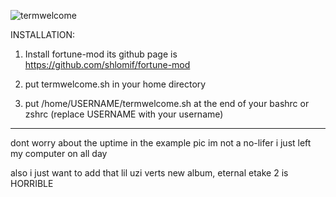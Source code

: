 ![termwelcome](https://github.com/user-attachments/assets/5f5ebd07-41e0-472b-8f19-902452f90b2a)

INSTALLATION:

1. Install fortune-mod its github page is https://github.com/shlomif/fortune-mod

2. put termwelcome.sh in your home directory

3. put /home/USERNAME/termwelcome.sh at the end of your bashrc or zshrc (replace USERNAME with your username)

------------------------------------------------------------------------------------------------------------------

dont worry about the uptime in the example pic im not a no-lifer i just left my computer on all day

also i just want to add that lil uzi verts new album, eternal etake 2 is HORRIBLE
